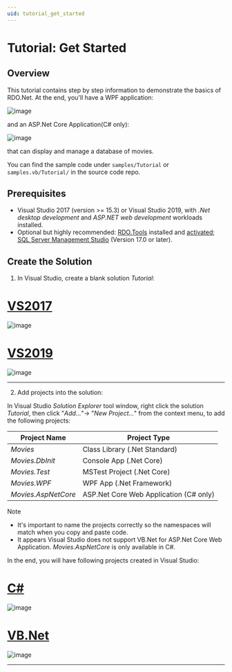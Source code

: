 ```yaml
---
uid: tutorial_get_started
---
```


# Tutorial: Get Started

## Overview

This tutorial contains step by step information to demonstrate the basics of RDO.Net. At the end, you'll have a WPF application:

![image](/images/tutorial_movies_wpf_run.jpg)

and an ASP.Net Core Application(C# only):

![image](/images/tutorial_movies_aspnetcore_run.jpg)

that can display and manage a database of movies.

You can find the sample code under `samples/Tutorial` or `samples.vb/Tutorial/` in the source code repo.

## Prerequisites

* Visual Studio 2017 (version >= 15.3) or Visual Studio 2019, with *.Net desktop development* and *ASP.NET web development* workloads installed.
* Optional but highly recommended: [RDO.Tools](https://marketplace.visualstudio.com/items?itemName=DevZest.rdotools) installed and [activated](xref:rdo_tools_activation); [SQL Server Management Studio](https://docs.microsoft.com/en-us/sql/ssms/download-sql-server-management-studio-ssms) (Version 17.0 or later).

## Create the Solution

1. In Visual Studio, create a blank solution *Tutorial*:

# [VS2017](#tab/vs2017)

![image](/images/tutorial_create_solution_vs2017.jpg)

# [VS2019](#tab/vs2019)

![image](/images/tutorial_create_solution_vs2019.jpg)

***
 
2. Add projects into the solution:

In Visual Studio *Solution Explorer* tool window, right click the solution *Tutorial*, then click "*Add...*"-> "*New Project...*" from the context menu, to add the following projects:

| Project Name        | Project Type                           |
|---------------------|----------------------------------------|
| *Movies*            | Class Library (.Net Standard)          |
| *Movies.DbInit*     | Console App (.Net Core)                |
| *Movies.Test*       | MSTest Project (.Net Core)             |
| *Movies.WPF*        | WPF App (.Net Framework)               |
| *Movies.AspNetCore* | ASP.Net Core Web Application (C# only) |

>[!NOTE]
>* It's important to name the projects correctly so the namespaces will match when you copy and paste code.
>* It appears Visual Studio does not support VB.Net for ASP.Net Core Web Application. *Movies.AspNetCore* is only available in C#.

In the end, you will have following projects created in Visual Studio:

# [C#](#tab/cs)

![image](/images/tutorial_projects_cs.jpg)

# [VB.Net](#tab/vb)

![image](/images/tutorial_projects_vb.jpg)

***
